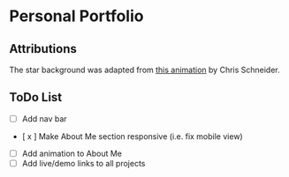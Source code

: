 # Personal Portfolio

## Attributions
The star background was adapted from [this animation](https://codepen.io/chriskschneider/pen/GgPeOe) by Chris Schneider.

## ToDo List
- [ ] Add nav bar
- [ x ] Make About Me section responsive (i.e. fix mobile view)
- [ ] Add animation to About Me
- [ ] Add live/demo links to all projects
